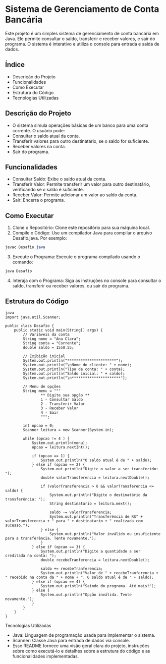 # Sistema de Gerenciamento de Conta Bancária
Este projeto é um simples sistema de gerenciamento de conta bancária em Java. Ele permite consultar o saldo, transferir e receber valores, e sair do programa. O sistema é interativo e utiliza o console para entrada e saída de dados.

## Índice
- Descrição do Projeto
- Funcionalidades
- Como Executar
- Estrutura do Código
- Tecnologias Utilizadas

## Descrição do Projeto
- O sistema simula operações básicas de um banco para uma conta corrente. O usuário pode:
- Consultar o saldo atual da conta.
- Transferir valores para outro destinatário, se o saldo for suficiente.
- Receber valores na conta.
- Sair do programa.


## Funcionalidades
- Consultar Saldo: Exibe o saldo atual da conta.
- Transferir Valor: Permite transferir um valor para outro destinatário, verificando se o saldo é suficiente.
- Receber Valor: Permite adicionar um valor ao saldo da conta.
- Sair: Encerra o programa.


## Como Executar
1. Clone o Repositório: Clone este repositório para sua máquina local.
2. Compile o Código: Use um compilador Java para compilar o arquivo Desafio.java. Por exemplo:
```java
javac Desafio.java
```
3. Execute o Programa: Execute o programa compilado usando o comando:
```java
java Desafio
```
4. Interaja com o Programa: Siga as instruções no console para consultar o saldo, transferir ou receber valores, ou sair do programa.


## Estrutura do Código


```
java
import java.util.Scanner;

public class Desafio {
    public static void main(String[] args) {
        // Variáveis da conta
        String nome = "Ana Clara";
        String conta = "Corrente";
        double saldo = 1550.55;

        // Exibição inicial
        System.out.println("**********************");
        System.out.println("\nNome do cliente: " + nome);
        System.out.println("Tipo de conta: " + conta);
        System.out.println("Saldo inicial: " + saldo);
        System.out.println("\n**********************");

        // Menu de opções
        String menu = """
                ** Digite sua opção **
                1 - Consultar Saldo
                2 - Transferir Valor
                3 - Receber Valor
                4 - Sair
                """;

        int opcao = 0;
        Scanner leitura = new Scanner(System.in);

        while (opcao != 4 ) {
            System.out.println(menu);
            opcao = leitura.nextInt();

            if (opcao == 1) {
                System.out.println("O saldo atual é de " + saldo);
            } else if (opcao == 2) {
                System.out.println("Digite o valor a ser transferido: ");
                double valorTransferencia = leitura.nextDouble();

                if (valorTransferencia > 0 && valorTransferencia <= saldo) {
                    System.out.println("Digite o destinatário da transferência: ");
                    String destinatario = leitura.next();

                    saldo -= valorTransferencia;
                    System.out.println("Transferência de R$" + valorTransferencia + " para " + destinatario + " realizada com sucesso.");
                } else {
                    System.out.println("Valor inválido ou insuficiente para a transferência. Tente novamente.");
                }
            } else if (opcao == 3) {
                System.out.println("Digite a quantidade a ser creditada na conta: ");
                double recebeTranferencia = leitura.nextDouble();

                saldo += recebeTranferencia;
                System.out.println("Valor de " + recebeTranferencia + " recebido na conta da " + nome + ". O saldo atual é de " + saldo);
            } else if (opcao == 4) {
                System.out.println("Saindo do programa. Até mais!");
            } else {
                System.out.println("Opção inválida. Tente novamente.");
            }
        }
    }
}
```


Tecnologias Utilizadas
- Java: Linguagem de programação usada para implementar o sistema.
- Scanner: Classe Java para entrada de dados via console.
- Esse README fornece uma visão geral clara do projeto, instruções sobre como executá-lo e detalhes sobre a estrutura do código e as funcionalidades implementadas.

